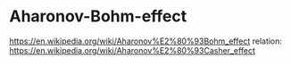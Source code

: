 # Aharonov-Bohm-effect
https://en.wikipedia.org/wiki/Aharonov%E2%80%93Bohm_effect relation: https://en.wikipedia.org/wiki/Aharonov%E2%80%93Casher_effect
